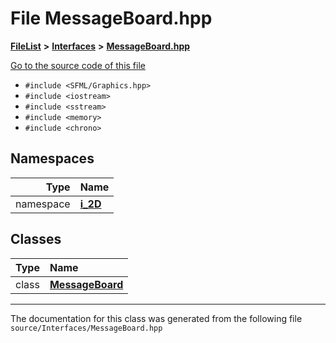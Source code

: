 

# File MessageBoard.hpp



[**FileList**](files.md) **>** [**Interfaces**](dir_e52260c07c5ca641bf485ae92612dd08.md) **>** [**MessageBoard.hpp**](_message_board_8hpp.md)

[Go to the source code of this file](_message_board_8hpp_source.md)



* `#include <SFML/Graphics.hpp>`
* `#include <iostream>`
* `#include <sstream>`
* `#include <memory>`
* `#include <chrono>`













## Namespaces

| Type | Name |
| ---: | :--- |
| namespace | [**i\_2D**](namespacei__2_d.md) <br> |


## Classes

| Type | Name |
| ---: | :--- |
| class | [**MessageBoard**](classi__2_d_1_1_message_board.md) <br> |



















































------------------------------
The documentation for this class was generated from the following file `source/Interfaces/MessageBoard.hpp`

